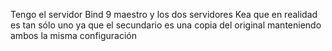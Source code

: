 Tengo el servidor Bind 9 maestro y los dos servidores Kea que en realidad es tan sólo uno ya que el secundario es una copia del original manteniendo ambos la misma configuración

